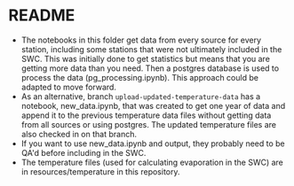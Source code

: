 # README

- The notebooks in this folder get data from every source for every station, including some stations that were not ultimately included in the SWC. This was initially done to get statistics but means that you are getting more data than you need. Then a postgres database is used to process the data (pg_processing.ipynb). This approach could be adapted to move forward.
- As an alternative, branch `upload-updated-temperature-data` has a notebook, new_data.ipynb, that was created to get one year of data and append it to the previous temperature data files without getting data from all sources or using postgres. The updated temperature files are also checked in on that branch. 
- If you want to use new_data.ipynb and output, they probably need to be QA'd before including in the SWC.
- The temperature files (used for calculating evaporation in the SWC) are in resources/temperature in this repository.

